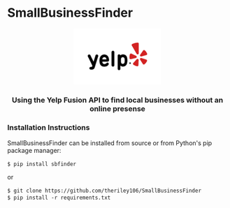 # SmallBusinessFinder

<p align="center">
  <img src="static/yelp.png" width="200px"/>
  <h3 align="center">Using the Yelp Fusion API to find local businesses without an online presense</h3>
</p>

### Installation Instructions

SmallBusinessFinder can be installed from source or from Python's pip package manager:

``` {.sourceCode .bash}
$ pip install sbfinder
```

or

``` {.sourceCode .bash}
$ git clone https://github.com/theriley106/SmallBusinessFinder
$ pip install -r requirements.txt
```
